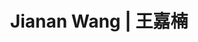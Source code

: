 ---
layout: page
title: Jianan Wang | 王嘉楠
# redirect: https://yunhao-zou.github.io/
description: PhD,2023-Now
img: assets/img/students/wangjianan.jpg
importance: 4
category: Current
related_publications: true
---